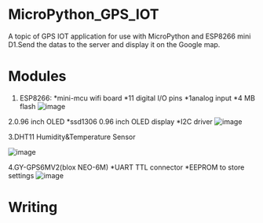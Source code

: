 # MicroPython_GPS_IOT
A topic of GPS IOT application for use with MicroPython and ESP8266 mini D1.Send the datas to the server and display it on the Google map.
# Modules
 1. ESP8266:
  *mini-mcu wifi board
  *11 digital I/O pins
  *1analog input
  *4 MB flash
  ![image](https://user-images.githubusercontent.com/63340820/149464356-5e10162b-1b92-4701-b343-c4300a6a9824.png)
 
 2.0.96 inch OLED
  *ssd1306 0.96 inch OLED display
  *I2C driver
  ![image](https://user-images.githubusercontent.com/63340820/149465817-9b5c8ae4-d40d-4392-be90-3d98c6935ed0.png)
 
 3.DHT11 Humidity&Temperature Sensor
  
  ![image](https://user-images.githubusercontent.com/63340820/149466127-64425eb8-e333-41c9-a9fb-04b791c0aeb0.png)
 
 4.GY-GPS6MV2(blox NEO-6M)
  *UART TTL connector
  *EEPROM to store settings
  ![image](https://user-images.githubusercontent.com/63340820/149466806-988e36ae-f8bc-4897-a774-3e369ae7b832.png)

# Writing
